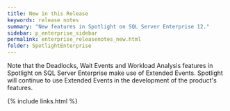 ```yaml
---
title: New in this Release
keywords: release notes
summary: "New features in Spotlight on SQL Server Enterprise 12."
sidebar: p_enterprise_sidebar
permalink: enterprise_releasenotes_new.html
folder: SpotlightEnterprise
---
```




Note that the Deadlocks, Wait Events and Workload Analysis features in Spotlight on SQL Server Enterprise make use of Extended Events. Spotlight will continue to use Extended Events in the development of the product's features.

{% include links.html %}
